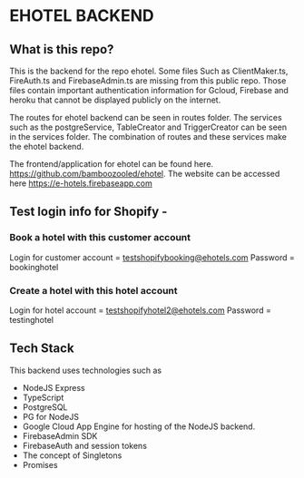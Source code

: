 # EHOTEL BACKEND

## What is this repo?

This is the backend for the repo ehotel. Some files Such as ClientMaker.ts, FireAuth.ts and FirebaseAdmin.ts are missing from this
public repo. Those files contain important authentication information for Gcloud, Firebase and heroku that cannot be displayed publicly
on the internet.

The routes for ehotel backend can be seen in routes folder. The services such as the postgreService, TableCreator and TriggerCreator
can be seen in the services folder. The combination of routes and these services make the ehotel backend.

The frontend/application for ehotel can be found here. https://github.com/bamboozooled/ehotel. The website can be accessed here https://e-hotels.firebaseapp.com

## Test login info for Shopify - 

### Book a hotel with this customer account
Login for customer account = testshopifybooking@ehotels.com
Password = bookinghotel

### Create a hotel with this hotel account
Login for hotel account = testshopifyhotel2@ehotels.com
Password = testinghotel

## Tech Stack

This backend uses technologies such as

* NodeJS Express
* TypeScript
* PostgreSQL
* PG for NodeJS
* Google Cloud App Engine for hosting of the NodeJS backend.
* FirebaseAdmin SDK
* FirebaseAuth and session tokens
* The concept of Singletons
* Promises
